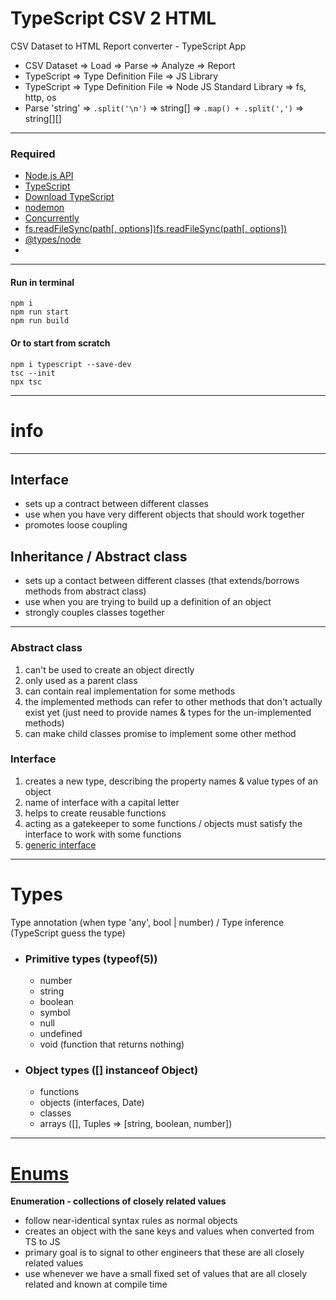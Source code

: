# TypeScript CSV 2 HTML

CSV Dataset to HTML Report converter - TypeScript App

- CSV Dataset => Load => Parse => Analyze => Report
- TypeScript => Type Definition File => JS Library
- TypeScript => Type Definition File => Node JS Standard Library => fs, http, os
- Parse 'string' => ```.split('\n')``` => string[] => ```.map() + .split(',')``` => string[][]

----

### Required

* [Node.js API](https://nodejs.org/api/)
* [TypeScript](https://www.npmjs.com/package/typescript)
* [Download TypeScript](https://www.typescriptlang.org/download)
* [nodemon](https://www.npmjs.com/package/nodemon)
* [Concurrently](https://www.npmjs.com/package/concurrently)
* [fs.readFileSync(path[, options])fs.readFileSync(path[, options])](https://nodejs.org/api/fs.html#fs_fs_readfilesync_path_options)
* [@types/node](https://www.npmjs.com/package/@types/node)
* []()

------

#### Run in terminal

```
npm i
npm run start
npm run build
```

#### Or to start from scratch

```
npm i typescript --save-dev
tsc --init
npx tsc
```

-----------------------

# info

-----------------------

## Interface

* sets up a contract between different classes
* use when you have very different objects that should work together
* promotes loose coupling

## Inheritance / Abstract class

* sets up a contact between different classes (that extends/borrows methods from abstract class)
* use when you are trying to build up a definition of an object
* strongly couples classes together

-----------------------

### Abstract class

1) can't be used to create an object directly
2) only used as a parent class
3) can contain real implementation for some methods
4) the implemented methods can refer to other methods that don't actually exist yet
   (just need to provide names & types for the un-implemented methods)
5) can make child classes promise to implement some other method

### Interface

1) creates a new type, describing the property names & value types of an object
2) name of interface with a capital letter
3) helps to create reusable functions
4) acting as a gatekeeper to some functions / objects must satisfy the interface to work with some functions
5) [generic interface](https://www.typescriptlang.org/docs/handbook/2/generics.html)

-----------------------

# Types

Type annotation (when type 'any', bool | number) / Type inference (TypeScript guess the type)

* ### Primitive types (typeof(5))
    - number
    - string
    - boolean
    - symbol
    - null
    - undefined
    - void (function that returns nothing)
* ### Object types ([] instanceof Object)
    - functions
    - objects (interfaces, Date)
    - classes
    - arrays ([], Tuples => [string, boolean, number])

-----------------------

# [Enums](https://www.typescriptlang.org/docs/handbook/enums.html)

**Enumeration - collections of closely related values**

- follow near-identical syntax rules as normal objects
- creates an object with the sane keys and values when converted from TS to JS
- primary goal is to signal to other engineers that these are all closely related values
- use whenever we have a small fixed set of values that are all closely related and known at compile time

